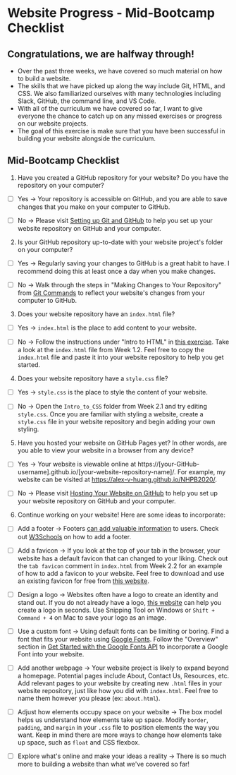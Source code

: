 # Website Progress - Mid-Bootcamp Checklist

## Congratulations, we are halfway through!
- Over the past three weeks, we have covered so much material on how to build a website.
- The skills that we have picked up along the way include Git, HTML, and CSS. We also familiarized ourselves with many technologies including Slack, GitHub, the command line, and VS Code.
- With all of the curriculum we have covered so far, I want to give everyone the chance to catch up on any missed exercises or progress on our website projects.  
- The goal of this exercise is make sure that you have been successful in building your website alongside the curriculum.

## Mid-Bootcamp Checklist

1. Have you created a GitHub repository for your website? Do you have the repository on your computer?
- [ ] Yes &rarr; Your repository is accessible on GitHub, and you are able to save changes that you make on your computer to GitHub.

- [ ] No  &rarr; Please visit [Setting up Git and GitHub](https://github.com/Alex-V-Huang/NewHopeBootcamp/blob/master/Week1/Week1.2/GitHub_Git_Setup.md) to help you set up your website repository on GitHub and your computer.

2. Is your GitHub repository up-to-date with your website project's folder on your computer?
- [ ] Yes &rarr; Regularly saving your changes to GitHub is a great habit to have. I recommend doing this at least once a day when you make changes.

- [ ] No  &rarr; Walk through the steps in "Making Changes to Your Repository" from [Git Commands](https://github.com/Alex-V-Huang/NewHopeBootcamp/blob/master/Week2/Week2.1/Git_Commands.md) to reflect your website's changes from your computer to GitHub.

3. Does your website repository have an ```index.html``` file?
- [ ] Yes &rarr; ```index.html``` is the place to add content to your website.

- [ ] No  &rarr; Follow the instructions under "Intro to HTML" in [this exercise](https://github.com/Alex-V-Huang/NewHopeBootcamp/blob/master/Week1/Week1.2/Exercises_Setup_and_Intro_to_HTML.md). Take a look at the ```index.html``` file from Week 1.2. Feel free to copy the ```index.html``` file and paste it into your website repository to help you get started.

4. Does your website repository have a ```style.css``` file?
- [ ] Yes &rarr; ```style.css``` is the place to style the content of your website.

- [ ] No  &rarr; Open the ```Intro_to_CSS``` folder from Week 2.1 and try editing ```style.css```.  Once you are familiar with styling a website, create a ```style.css``` file in your website repository and begin adding your own styling.

5. Have you hosted your website on GitHub Pages yet? In other words, are you able to view your website in a browser from any device?

- [ ] Yes &rarr; Your website is viewable online at https://[your-GitHub-username].github.io/[your-website-repository-name]/. For example, my website can be visited at https://alex-v-huang.github.io/NHPB2020/.

- [ ] No  &rarr; Please visit [Hosting Your Website on GitHub](https://github.com/Alex-V-Huang/NewHopeBootcamp/blob/master/Week3/Week3.1/Hosting_Your_Website/Hosting_Your_Website.md) to help you set up your website repository on GitHub and your computer.

6. Continue working on your website! Here are some ideas to incorporate:

- [ ] Add a footer &rarr; Footers [can add valuable information](https://northstreetcreative.com/notes/why-is-your-website-footer-important/) to users. Check out [W3Schools](https://www.w3schools.com/tags/tag_footer.asp) on how to add a footer.

- [ ] Add a favicon &rarr; If you look at the top of your tab in the browser, your website has a default favicon that can changed to your liking. Check out the ```tab favicon``` comment in ```index.html``` from Week 2.2 for an example of how to add a favicon to your website. Feel free to download and use an existing favicon for free from [this website](https://icons8.com/icons/set/favicon).

- [ ] Design a logo &rarr; Websites often have a logo to create an identity and stand out. If you do not already have a logo, [this website](https://app.brandmark.io/v3/) can help you create a logo in seconds. Use Snipping Tool on Windows or ```Shift + Command + 4``` on Mac to save your logo as an image.

- [ ] Use a custom font &rarr; Using default fonts can be limiting or boring. Find a font that fits your website using [Google Fonts](https://fonts.google.com/). Follow the "Overview" section in [Get Started with the Google Fonts API](https://developers.google.com/fonts/docs/getting_started#overview) to incorporate a Google Font into your website.

- [ ] Add another webpage &rarr; Your website project is likely to expand beyond a homepage. Potential pages include About, Contact Us, Resources, etc. Add relevant pages to your website by creating new ```.html``` files in your website repository, just like how you did with ```index.html```. Feel free to name them however you please (ex: ```about.html```).

- [ ] Adjust how elements occupy space on your website &rarr; The box model helps us understand how elements take up space. Modify ```border```, ```padding```, and ```margin``` in your `.css` file to position elements the way you want. Keep in mind there are more ways to change how elements take up space, such as ```float``` and CSS flexbox.

- [ ] Explore what's online and make your ideas a reality &rarr; There is so much more to building a website than what we've covered so far!
